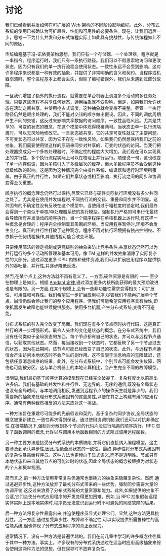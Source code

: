 # 讨论

我们已经看到并发如何在可扩展的 Web 架构的不同阶段影响编程。此外，分布式系统的使用已被确认为可扩展性、性能和可用性的必要条件。现在，让我们退后一步，思考一下为什么并发和分布式编程实际上如此具有挑战性，与传统编程如此不同的原因。

传统编程基于冯-诺依曼架构思想。我们只有一个存储器、一个处理器，程序就是一串指令。程序运行时，我们只有一条执行路径。我们可以不假思索地访问和更改状态，因为只有我们的单一执行流程会使用状态。一致性永远不会受到影响。这对许多程序来说都是一种有效的抽象，并提供了非常明确的含义和契约。当程序或机器崩溃时，整个进程基本上都会丢失，但除了编程错误外，我们从未遇到过部分故障。

一旦我们增加了额外的执行流程，就需要在单台机器上调度多个活动的多任务处理。只要这些流程不共享任何状态，通用抽象就不受影响。但是，如果我们允许状态在活动之间共享，并使用抢占式调度，这种抽象就会变得不完整。尽管一个执行路径仍然是顺序处理的，我们不能对交错的顺序做出假设。因此，不同的调度周期产生不同的交错，这反过来影响共享数据的访问顺序。一致性面临风险。尤其是共享的、可变的状态的概念，在这个模型中体现得模棱两可。当状态由单一执行流隔离时，可以无风险地修改它。一旦状态被共享，它的共享可变性就成了主要问题。不可变状态可以共享，因为它不存在一致性风险。如果我们仍然想保持我们之前的抽象，我们需要使用锁这样的原语来同步对共享的、可变的状态的访问。当我们把处理器换成另一个多核处理器时，不确定性的程度大大增加。我们现在可以实现真正的并行性，多个执行流程实际上可以在物理上并行运行。顺便说一句，这也改变了单一内存假设，因为多核引入了多级层次的缓存，但大多数程序员不会受到这种低级修改的影响。这是因为这种情况完全由操作系统、编译器和运行时环境所覆盖。由于真正的并行性，如果它们共享状态或相互影响，执行流之间的同步和协调变得至关重要。

顺序执行的概念理念仍然可以保持,尽管它已经与硬件实际执行环境没有多少共同之处了。尤其是在使用并发编程时,不同执行流的交错、重叠和同步并不明显。这种固有的不确定性没有反映在这个模型中。当使用过于粗粒度的锁定时,我们最终会得到一个类似于单核/单处理器系统的执行模型。强制执行严格的可串行化最终会导致所有并发活动的顺序执行。当一个顺序程序在单核机器上运行时,有这样一种概念是合理的：程序完全控制着其周围的环境。当应用程序暂停时,环境不会发生变化。真正的并行性打破了这种观念。程序不再对执行环境拥有独占控制权。不依赖于任何线程操作,其他线程可能会改变环境。

只要使用简洁的锁定机制或更高级别的抽象来防止竞争条件,共享状态仍然可以为并行运行的多个活动所管理和基本可用。像 TM 这样的并发抽象消除了实际复杂性的大部分。通过添加更多 CPU 内核和硬件资源,我们可以扩展应用程序以提供额外的吞吐量、并行性,并逐步降低延迟。

然而,在某个点上,这种方法就不再有意义了。一方面,硬件资源是有限的 —— 至少在物理上是如此。根据 [Amdahl 定律](https://zh.wikipedia.org/zh-cn/%E9%98%BF%E5%A7%86%E8%BE%BE%E5%B0%94%E5%AE%9A%E5%BE%8B),通过添加更多内核所能获得的最大预期改进也是有限的。另一方面,在某个规模上,会有一些非功能性需求变得相关：可扩展性、可用性和可靠性。我们希望进一步扩展应用程序,尽管我们不能再扩展单个节点。崩溃仍然会停止我们的整个应用程序。但我们可能希望应用程序具有弹性,即使机器发生故障也能继续提供服务。使用多台机器,产生分布式系统,变得不可避免。

分布式系统的引入完全改变了局面。我们现在有多个节点同时执行代码，这是真正并行的进一步增强形式。最令人头疼的变化是状态的概念。在分布式系统中，我们没有任何类似于全局状态的东西。每个节点都有自己的状态，并可以与远程节点通信，以获取其他状态。然而，每当接收到一个状态时，它都反映了另一个节点过去的状态，因为在此期间，该节点可能已经改变了自己的状态。此外，与远程节点通信会产生访问本地状态时不会产生的副作用。这不仅限于消息响应的无限延迟，还包括任意消息排序的结果。此外，在分布式系统中，个别节点可能会发生故障，网络也可能被分区。这与单台机器上的本地计算相比，会产生完全不同的故障模型。

很明显,我们最初基于顺序计算的模型现在已经完全破裂了。复杂程度比以前高出许多倍。我们有基础的并发性和并行性、无边界的、无序的通信,既没有全局状态也没有全局时间。与本地调用相反,发送到远程节点的操作天生就是异步的。我们需要新的抽象来处理分布式系统固有的这些属性,以便在其之上构建有用的应用程序。通常有两种截然相反的方法来应对这一挑战。

一种方法旨在重建尽可能多的先前假设和契约。基于复杂的同步协议,全局状态的概念被重新建立,一致性再次得到保证。通过使用协调机制,我们还可以对抗非确定性,在极端情况下,强制对分散到多个节点的代码片段进行隔离的顺序执行。RPC 恢复了函数调用的概念,允许以与调用本地函数相同的方式隐式调用远程函数。

另一种主要方法是接受分布式系统的本质缺陷,并将它们直接纳入编程模型。这主要涉及到承认异步性,因此,拒绝全局状态的一致性。最终,异步性将分布式系统固有的复杂性暴露给程序员。这种方法也更倾向于显式语义,而不是透明性。节点只有本地状态和来自其他节点的可能过时的状态,因此全局状态的概念被替换为对状态的个人和概率视图。

简而言之,前一种方法使用非常复杂但通常也很耗力的抽象来隐藏复杂性。然而,通过逃避异步性,这种方法放弃了最初分布式带来的一些优势。强制同步需要大量的协调开销,这反过来浪费了分布式系统的大量资源和能力。此外,如果提供的抽象不合适,它们会使分布式应用程序的开发变得更加困难。例如,当 RPC 抽象假装远程实体实际上是本地实体时,程序员无法意识到运行时不可避免的网络故障的后果。

后一种方法将复杂性暴露出来,并迫使程序员显式处理它们。显然,这种方法更具挑战性。另一方面,通过接受异步性、故障和不确定性,可以实现提供所需鲁棒性的高性能系统,但也体现了分布式应用程序的真正表现力。

通常情况下，没有一种方法是普遍优越的。我们在前几章中学习的许多概念往往属于其中一种方法。事实上，许多现有的分布式系统通过在适当时应用高级抽象来综合使用这两种方法的思想，但在误导时不放弃复杂性。